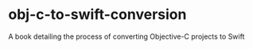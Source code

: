 # obj-c-to-swift-conversion
A book detailing the process of converting Objective-C projects to Swift

